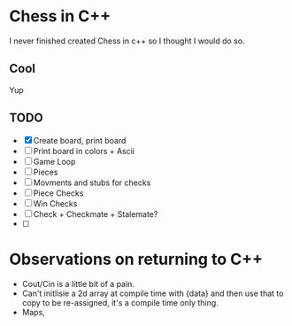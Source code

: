 # Chess in C++

I never finished created Chess in c++ so I thought I would do so.

## Cool

Yup

## TODO 

- [x] Create board, print board
- [ ] Print board in colors + Ascii
- [ ] Game Loop
- [ ] Pieces
- [ ] Movments and stubs for checks
- [ ] Piece Checks
- [ ] Win Checks
- [ ] Check + Checkmate + Stalemate?
- [ ]  

# Observations on returning to C++

- Cout/Cin is a little bit of a pain.
- Can't initlisie a 2d array at compile time with {data} and then use that to copy to be re-assigned, it's a compile time only thing.
- Maps,
